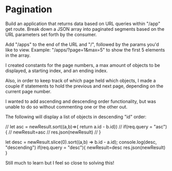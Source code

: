 # Pagination

Build an application that returns data based on URL queries within "/app" get route. Break down a JSON array into paginated segments
based on the URL parameters set forth by the consumer.

Add "/apps" to the end of the URL and "/", followed by the params you'd like to view. Example: "/apps/?page=1&max=5" to show the first
5 elements in the array. 

I created constants for the page numbers, a max amount of objects to be displayed, a starting index, and an ending index.

Also, in order to keep track of which page held which objects, I made a couple if statements to hold the previous and next page, depending
on the current page number.

I wanted to add ascending and descending order functionality, but was unable to do so without commenting one or the other out.

The following will display a list of objects in descending "id" order:

  // let asc = newResult.sort((a,b)=>{ return a.id - b.id})
  // if(req.query = "asc"){
  //   newResult=asc
  //   res.json(newResult) 
  // }   
  
  let desc = newResult.slice(0).sort((a,b) => b.id - a.id);
  console.log(desc, "descending")
  if(req.query = "desc"){
    newResult=desc
    res.json(newResult) 
  }
  
  Still much to learn but I feel so close to solving this! 
  
  
  
